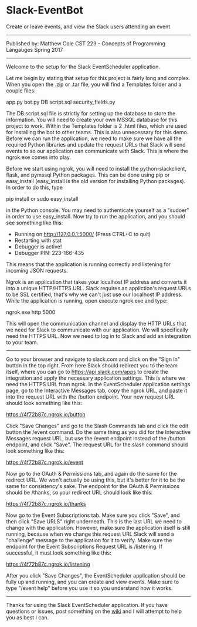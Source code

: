 # Slack-EventBot
Create or leave events, and view the Slack users attending an event
****************************************************************************************************************************************
Published by:	 Matthew Cole
CST 223 - Concepts of Programming Langauges
Spring 2017
****************************************************************************************************************************************

Welcome to the setup for the Slack EventScheduler application.

Let me begin by stating that setup for this project is fairly long and complex. When you open the .zip or .tar file, you will find a Templates folder and a couple files:

app.py
bot.py
DB script.sql
security_fields.py

The DB script.sql file is strictly for setting up the database to store the information. You will need to create your own MSSQL database for this project to work. Within the Templates folder is 2 .html files, which are used for installing the bot to other teams. This is also unnecessary for this demo. Before we can run the application, we need to make sure we have all the required Python libraries and update the request URLs that Slack will send events to so our application can communicate with Slack. This is where the ngrok.exe comes into play.

Before we start using ngrok, you will need to install the python-slackclient, flask, and pymssql Python packages. This can be done using pip or easy_install (easy_install is the old version for installing Python packages). In order to do this, type

pip install <package-name>
	or
sudo easy_install <package-name>

in the Python console. You may need to authenticate yourself as a "sudoer" in order to use easy_install. Now try to run the application, and you should see something like this:

 * Running on http://127.0.0.1:5000/ (Press CTRL+C to quit)
 * Restarting with stat
 * Debugger is active!
 * Debugger PIN: 223-166-435

This means that the application is running correctly and listening for incoming JSON requests.

Ngrok is an application that takes your localhost IP address and converts it into a unique HTTP/HTTPS URL. Slack requires an appliction's request URLs to be SSL certified, that's why we can't just use our localhost IP address. While the application is running, open execute ngrok.exe and type:

ngrok.exe http 5000

This will open the communication channel and display the HTTP URLs that we need for Slack to communicate with our application. We will specifically need the HTTPS URL. Now we need to log in to Slack and add an integration to your team.



****************************************************************************************************************************************
Go to your browser and navigate to slack.com and click on the "Sign In" button in the top right. From here Slack should redirect you to the team itself, where you can go to https://api.slack.com/apps to create the integration and apply the necessary application settings. This is where we need the HTTPS URL from ngrok. In the EventScheduler application settings page, go to the Interactive Messages tab, copy the ngrok URL, and paste it into the request URL with the /button endpoint. Your new request URL should look something like this: 

https://4f72b87c.ngrok.io/button

Click "Save Changes" and go to the Slash Commands tab and click the edit button the /event command. Do the same thing as you did for the Interactive Messages request URL, but use the /event endpoint instead of the /button endpoint, and click "Save". The request URL for the slash command should look something like this:

https://4f72b87c.ngrok.io/event

Now go to the OAuth & Permissions tab, and again do the same for the redirect URL. We won't actually be using this, but it's better for it to be the same for consistency's sake. The endpoint for the OAuth & Permissions should be /thanks, so your redirect URL should look like this:

https://4f72b87c.ngrok.io/thanks

Now go to the Event Subscriptions tab. Make sure you click "Save", and then click "Save URLS" right underneath. This is the last URL we need to change with the application. However, make sure the application itself is still running, because when we change this request URL Slack will send a "challenge" message to the application for it to verify. Make sure the endpoint for the Event Subscriptions Request URL is /listening. If successful, it must look something like this:

https://4f72b87c.ngrok.io/listening

After you click "Save Changes", the EventScheduler application should be fully up and running, and you can create and view events. Make sure to type "/event help" before you use it so you understand how it works.



****************************************************************************************************************************************
Thanks for using the Slack EventScheduler application. If you have questions or issues, post something on the [wiki](https://github.com/colematthew4/Slack-EventBot/wiki) and I will attempt to help you as best I can.
